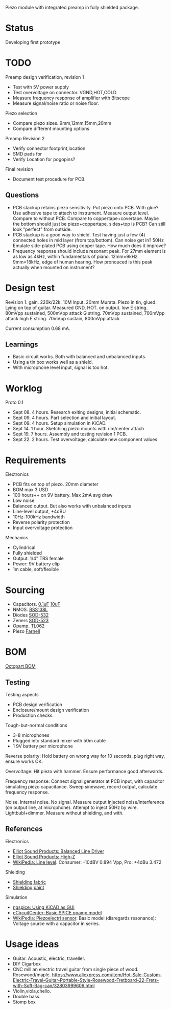 
Piezo module with integrated preamp in fully shielded package.

# Status
Developing first prototype

# TODO

Preamp design verification, revision 1 

* Test with 5V power supply
* Test overvoltage on connector. VGND,HOT,COLD
* Measure frequency response of amplifier with Bitscope
* Measure signal/noise ratio or noise floor.

Piezo selection

* Compare piezo sizes. 9mm,12mm,15mm,20mm
* Compare different mounting options

Preamp Revision 2

* Verify connector footprint,location
* SMD pads for
* Verify Location for pogopins?

Final revision

* Document test procedure for PCB.

## Questions

* PCB stackup retains piezo sensitivity.
Put piezo onto PCB. With glue? Use adhesive tape to attach to instrument.
Measure output level. Compare to without PCB. Compare to coppertape+covertape.
Maybe the bottom should just be piezo+coppertape, sides+top is PCB? Can still look "perfect" from outside.
* PCB stackup is a good way to shield.
Test having just a few (4) connected holes in mid layer (from top/bottom). Can noise get in? 50Hz
Emulate side-plated PCB using copper tape. How much does it improve?
* Frequency response should include resonant peak.
For 27mm element is as low as 4kHz, within fundamentals of piano. 12mm=9kHz. 9mm=18kHz, edge of human hearing.
How pronouced is this peak actually when mounted on instrument?

# Design test

Revision 1. gain. 220k/22k. 10M input.
20mm Murata. Piezo in tin, glued. Lying on top of guitar. 
Measured GND, HOT. on output.
low E string. 80mVpp sustained, 500mVpp attack
G string. 70mVpp sustained, 700mVpp attack
high E string. 70mVpp sustain, 800mVpp attack

Current consumption 0.68 mA.

## Learnings

* Basic circuit works. Both with balanced and unbalanced inputs.
* Using a tin box works well as a shield.
* With microphone level input, signal is too hot.

# Worklog

Proto 0.1

* Sept 08. 4 hours. Research exiting designs, initial schematic.
* Sept 09. 4 hours. Part selection and initial layout.
* Sept 09. 4 hours. Setup simulation in KiCAD.
* Sept 14. 1 hour. Sketching piezo mounts with rim/center attach
* Sept 19. 7 hours. Assembly and testing revision 1 PCB.
* Sept 22. 2 hours. Test overvoltage, calculate new component values

# Requirements

Electronics

* PCB fits on top of piezo. 20mm diameter
* BOM max 3 USD
* 100 hours++ on 9V battery. Max 2mA avg draw
* Low noise
* Balanced output. But also works with unbalanced inputs
* Line-level output, +4dBU
* 10Hz-100kHz bandwidth
* Reverse polarity protection
* Input overvoltage protection

Mechanics

* Cylindrical
* Fully shielded
* Output: 1/4" TRS female
* Power: 9V battery clip
* 1m cable, soft/flexible

# Sourcing

* Capacitors.
[0.1uF](https://no.farnell.com/w/c/passive-components/capacitors/ceramic-capacitors/smd-ceramic-multilayer-mlcc-capacitors?capacitance=0.1uf&voltage-rating=25v|35v&range=inc-in-stock-grp1&sort=P_PRICE)
[10uF](https://no.farnell.com/w/c/passive-components/capacitors/ceramic-capacitors/smd-ceramic-multilayer-mlcc-capacitors?capacitance=10uf&voltage-rating=6.3v|10v|25v|35v&range=inc-in-stock-grp1&sort=P_PRICE)
* NMOS. [BSS138L](https://no.farnell.com/on-semiconductor/bss138lt1g/mosfet-n-50v-0-2a-sot-23/dp/1431319)
* Diodes [SOD-532](https://no.farnell.com/w/c/semiconductors-discretes/diodes/small-signal-diodes?diode-case-style=sod-523|sod-523f&no-of-pins=2pins|3pins&packaging=cuttape&range=inc-in-stock-grp1|exc-obs&sort=P_PRICE)
*  Zeners [SOD-523](https://no.farnell.com/w/c/semiconductors-discretes/diodes/zener-single-diodes?zener-voltage-vz-typ=3.3v|3.6v|3.9v|4.3v|4.7v|5.1v&diode-case-style=sod-523|sod-523f&no-of-pins=2pins|3pins&packaging=cuttape&range=inc-in-stock&sort=P_PRICE)
* Opamp. [TL062](https://no.farnell.com/search/prl/results?packaging=cuttape&range=inc-in-stock&st=tl062&sort=P_PRICE)
* Piezo [Farnell](https://no.farnell.com/w/c/sensors-transducers/transducers/sensing-transducers/piezo-transducer-elements?external-diameter=27mm|35mm&range=inc-in-stock)

# BOM

[Octopart BOM](https://octopart.com/bom-tool/TbIQ2Cbo/OKDwL97yteywY4BA)


## Testing

Testing aspects

* PCB design verification
* Enclosure/mount design verification
* Production checks.

Tough-but-normal conditions

* 3-8 microphones
* Plugged into standard mixer with 50m cable
* 1 9V battery per microphone

Reverse polarity:
Hold battery on wrong way for 10 seconds, plug right way, ensure works OK.

Overvoltage:
Hit piezo with hammer. Ensure performance good afterwards.

Frequency response:
Connect signal generator at PCB input, with capacitor simulating piezo capacitance.
Sweep sinewave, record output, calculate frequency response.

Noise.
Internal noise. No signal. Measure output
Injected noise/interference (on output line, at microphone).
Attempt to inject 50Hz by wire. Lightbubl+dimmer.
Measure without shielding, and with.

## References

Electronics

* [Elliot Sound Products: Balanced Line Driver](http://sound.whsites.net/articles/dwopa3.htm#s10)
* [Elliot Sound Products: High-Z ](http://sound.whsites.net/articles/high-z.html)
* [WikiPedia: Line level](https://en.wikipedia.org/wiki/Line_level). Consumer: -10dBV 0.894 Vpp, Pro: +4dBu 3.472

Shielding

* [Shielding fabric](https://www.aliexpress.com/item/Emf-shielding-Fabric-Signal-Block-Fabric-Military-Nickel-Fabric/32795159060.html)
* [Shielding paint](https://www.stewmac.com/Pickups_and_Electronics/Shielding/Conductive_Shielding_Paint.html)

Simulation

* [ngspice: Using KiCAD as GUI](http://ngspice.sourceforge.net/ngspice-eeschema.html)
* [eCircuitCenter: Basic SPICE opamp model](http://www.ecircuitcenter.com/Circuits/opmodel1/opmodel2.htm)
* [WikiPedia: Piezoelectri sensor](https://en.wikipedia.org/wiki/Piezoelectric_sensor).
Basic model (disregards resonance): Voltage source with a capacitor in series.

# Usage ideas

* Guitar. Acoustic, electric, traveller.
* DIY Cigarbox
* CNC mill an electric travel guitar from single piece of wood. Rosewood/maple.
https://www.aliexpress.com/item/Hot-Sale-Custom-Electric-Travel-Guitar-Portable-Style-Rosewood-Fretboard-22-Frets-with-Soft-Bag-can/32803999609.html
* Violin,viola,chello. 
* Double bass. 
* Stomp box

